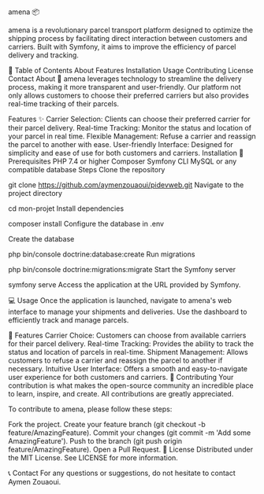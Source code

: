 amena 📦



amena is a revolutionary parcel transport platform designed to optimize the shipping process by facilitating direct interaction between customers and carriers. Built with Symfony, it aims to improve the efficiency of parcel delivery and tracking.


📖 Table of Contents
About
Features
Installation
Usage
Contributing
License
Contact
About 🌟
amena leverages technology to streamline the delivery process, making it more transparent and user-friendly. Our platform not only allows customers to choose their preferred carriers but also provides real-time tracking of their parcels.

Features ✨
Carrier Selection: Clients can choose their preferred carrier for their parcel delivery.
Real-time Tracking: Monitor the status and location of your parcel in real time.
Flexible Management: Refuse a carrier and reassign the parcel to another with ease.
User-friendly Interface: Designed for simplicity and ease of use for both customers and carriers.
Installation 🔧
Prerequisites
PHP 7.4 or higher
Composer
Symfony CLI
MySQL or any compatible database
Steps
Clone the repository



git clone https://github.com/aymenzouaoui/pidevweb.git
Navigate to the project directory



cd mon-projet
Install dependencies



composer install
Configure the database in .env

Create the database



php bin/console doctrine:database:create
Run migrations


php bin/console doctrine:migrations:migrate
Start the Symfony server



symfony serve
Access the application at the URL provided by Symfony.

💻 Usage
Once the application is launched, navigate to amena's web interface to manage your shipments and deliveries. Use the dashboard to efficiently track and manage parcels.

🌟 Features
Carrier Choice: Customers can choose from available carriers for their parcel delivery.
Real-time Tracking: Provides the ability to track the status and location of parcels in real-time.
Shipment Management: Allows customers to refuse a carrier and reassign the parcel to another if necessary.
Intuitive User Interface: Offers a smooth and easy-to-navigate user experience for both customers and carriers.
🙌 Contributing
Your contribution is what makes the open-source community an incredible place to learn, inspire, and create. All contributions are greatly appreciated.

To contribute to amena, please follow these steps:

Fork the project.
Create your feature branch (git checkout -b feature/AmazingFeature).
Commit your changes (git commit -m 'Add some AmazingFeature').
Push to the branch (git push origin feature/AmazingFeature).
Open a Pull Request.
📜 License
Distributed under the MIT License. See LICENSE for more information.

📞 Contact
For any questions or suggestions, do not hesitate to contact Aymen Zouaoui.